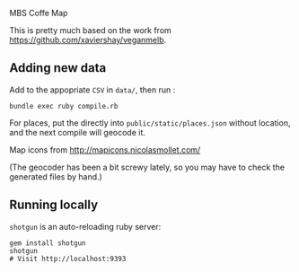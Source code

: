 MBS Coffe Map

This is pretty much based on the work from https://github.com/xaviershay/veganmelb.

## Adding new data

Add to the appopriate `CSV` in `data/`, then run :

    bundle exec ruby compile.rb

For places, put the directly into `public/static/places.json` without location,
and the next compile will geocode it.

Map icons from http://mapicons.nicolasmollet.com/

(The geocoder has been a bit screwy lately, so you may have to
check the generated files by hand.)

## Running locally

`shotgun` is an auto-reloading ruby server:

    gem install shotgun
    shotgun
    # Visit http://localhost:9393
